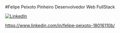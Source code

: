 #Felipe Peixoto Pinheiro
Desenvolvedor Web FullStack 

<a href="[https://www.linkedin.com/in/felipe-peixoto-18016110b/]"><img alt="LinkedIn" src="https://img.shields.io/badge/LinkedIn-0077B5?style=for-the-badge&logo=linkedin&logoColor=white" /></a>

https://www.linkedin.com/in/felipe-peixoto-18016110b/

